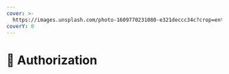```yaml
---
cover: >-
  https://images.unsplash.com/photo-1609770231080-e321deccc34c?crop=entropy&cs=srgb&fm=jpg&ixid=MnwxOTcwMjR8MHwxfHNlYXJjaHwyfHxLZXl8ZW58MHx8fHwxNjM0Njc2MjMz&ixlib=rb-1.2.1&q=85
coverY: 0
---
```


# 🔐 Authorization


